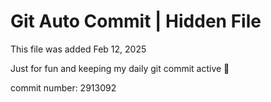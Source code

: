 # Git Auto Commit | Hidden File

This file was added Feb 12, 2025

Just for fun and keeping my daily git commit active 🤪

commit number: 2913092
